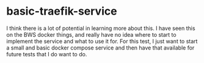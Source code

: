 # basic-traefik-service
I think there is a lot of potential in learning more about this. I have seen this on the BWS docker things, and really have no idea where to start to implement the service and what to use it for. For this test, I just want to start a small and basic docker compose service and then have that available for future tests that I do want to do.
